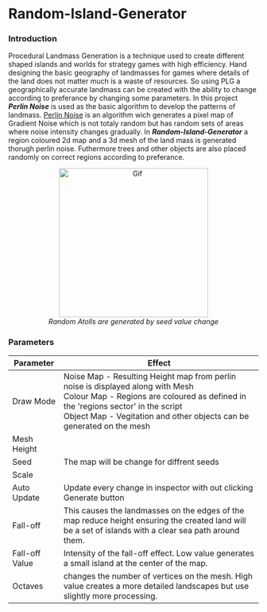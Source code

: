 # Random-Island-Generator
### Introduction
Procedural Landmass Generation is a technique used to create different shaped islands and worlds for strategy games with high efficiency. Hand designing the basic geography of landmasses for games where details of the land does not matter much is a waste of resources. 
So using PLG a geographically accurate landmass can be created with the ability to change according to preferance by changing some parameters. In this project ***Perlin Noise*** is used as the basic algorithm to develop the patterns of landmass.
[Perlin Noise](https://en.wikipedia.org/wiki/Perlin_noise) is an algorithm wich generates a pixel map of Gradient Noise which is not totaly random but has random sets of areas where noise intensity changes gradually.
In ***Random-Island-Generator*** a region coloured 2d map and a 3d mesh of the land mass is generated thorugh perlin noise. Futhermore trees and other objects are also placed randomly on correct regions according to preferance.
<p align="center">
  <img src="https://github.com/chamikaCN/Random-Island-Generator/blob/master/ReadMe%20Contents/Seed%20Change.gif" height="300px" alt="Gif"/>
</br><i>Random Atolls are generated by seed value change</i>
</p>

### Parameters

Parameter | Effect 
--------- | ------
Draw Mode | Noise Map - Resulting Height map from perlin noise is displayed along with Mesh<br> Colour Map - Regions are coloured as defined in the 'regions sector' in the script<br> Object Map - Vegitation and other objects can be generated on the mesh
Mesh Height |
Seed | The map will be change for diffrent seeds
Scale |
Auto Update | Update every change in inspector with out clicking Generate button
Fall-off | This causes the landmasses on the edges of the map reduce height ensuring the created land will be a set of islands with a clear sea path around them.
Fall-off Value | Intensity of the fall-off effect. Low value generates a small island at the center of the map.
Octaves | changes the number of vertices on the mesh. High value creates a more detailed landscapes but use slightly more processing.
